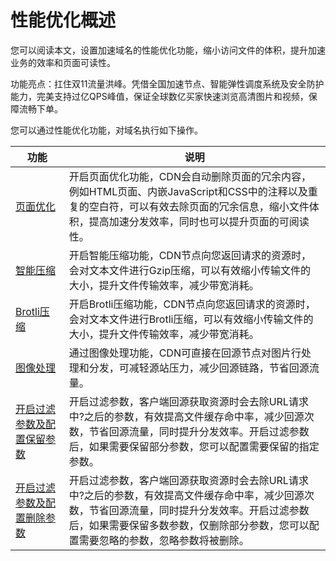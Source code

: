 # 性能优化概述

您可以阅读本文，设置加速域名的性能优化功能，缩小访问文件的体积，提升加速业务的效率和页面可读性。

功能亮点：扛住双11流量洪峰。凭借全国加速节点、智能弹性调度系统及安全防护能力，完美支持过亿QPS峰值，保证全球数亿买家快速浏览高清图片和视频，保障流畅下单。

您可以通过性能优化功能，对域名执行如下操作。

|功能|说明|
|--|--|
|[页面优化](/cn.zh-CN/域名管理/性能优化/页面优化.md)|开启页面优化功能，CDN会自动删除页面的冗余内容，例如HTML页面、内嵌JavaScript和CSS中的注释以及重复的空白符，可以有效去除页面的冗余信息，缩小文件体积，提高加速分发效率，同时也可以提升页面的可阅读性。|
|[智能压缩](/cn.zh-CN/域名管理/性能优化/智能压缩.md)|开启智能压缩功能，CDN节点向您返回请求的资源时，会对文本文件进行Gzip压缩，可以有效缩小传输文件的大小，提升文件传输效率，减少带宽消耗。|
|[Brotli压缩](/cn.zh-CN/域名管理/性能优化/Brotli压缩.md)|开启Brotli压缩功能，CDN节点向您返回请求的资源时，会对文本文件进行Brotli压缩，可以有效缩小传输文件的大小，提升文件传输效率，减少带宽消耗。|
|[图像处理](/cn.zh-CN/域名管理/性能优化/图像处理/图像处理概述.md)|通过图像处理功能，CDN可直接在回源节点对图片行处理和分发，可减轻源站压力，减少回源链路，节省回源流量。|
|[开启过滤参数及配置保留参数](/cn.zh-CN/域名管理/性能优化/开启过滤参数及配置保留参数.md)|开启过滤参数，客户端回源获取资源时会去除URL请求中?之后的参数，有效提高文件缓存命中率，减少回源次数，节省回源流量，同时提升分发效率。开启过滤参数后，如果需要保留部分参数，您可以配置需要保留的指定参数。|
|[开启过滤参数及配置删除参数](/cn.zh-CN/域名管理/性能优化/开启过滤参数及配置删除参数.md)|开启过滤参数，客户端回源获取资源时会去除URL请求中?之后的参数，有效提高文件缓存命中率，减少回源次数，节省回源流量，同时提升分发效率。开启过滤参数后，如果需要保留多数参数，仅删除部分参数，您可以配置需要忽略的参数，忽略参数将被删除。|


